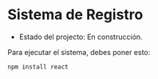 <h1>Sistema de Registro</h1>

- Estado del projecto: En construcción.

Para ejecutar el sistema, debes poner esto:

```npm install react```